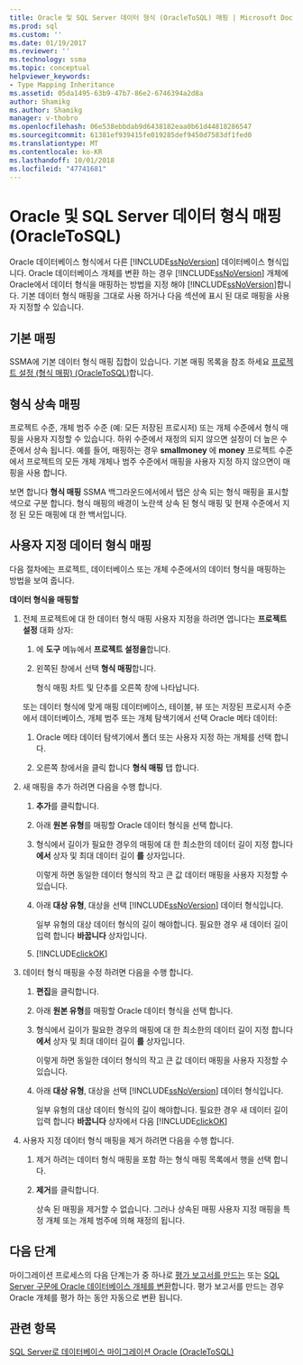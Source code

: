 ```yaml
---
title: Oracle 및 SQL Server 데이터 형식 (OracleToSQL) 매핑 | Microsoft Docs
ms.prod: sql
ms.custom: ''
ms.date: 01/19/2017
ms.reviewer: ''
ms.technology: ssma
ms.topic: conceptual
helpviewer_keywords:
- Type Mapping Inheritance
ms.assetid: 05da1495-63b9-47b7-86e2-6746394a2d8a
author: Shamikg
ms.author: Shamikg
manager: v-thobro
ms.openlocfilehash: 06e538ebbdab9d6438182eaa0b61d44818286547
ms.sourcegitcommit: 61381ef939415fe019285def9450d7583df1fed0
ms.translationtype: MT
ms.contentlocale: ko-KR
ms.lasthandoff: 10/01/2018
ms.locfileid: "47741681"
---
```

# <a name="mapping-oracle-and-sql-server-data-types-oracletosql"></a>Oracle 및 SQL Server 데이터 형식 매핑(OracleToSQL)
Oracle 데이터베이스 형식에서 다른 [!INCLUDE[ssNoVersion](../../includes/ssnoversion-md.md)] 데이터베이스 형식입니다. Oracle 데이터베이스 개체를 변환 하는 경우 [!INCLUDE[ssNoVersion](../../includes/ssnoversion-md.md)] 개체에 Oracle에서 데이터 형식을 매핑하는 방법을 지정 해야 [!INCLUDE[ssNoVersion](../../includes/ssnoversion-md.md)]합니다. 기본 데이터 형식 매핑을 그대로 사용 하거나 다음 섹션에 표시 된 대로 매핑을 사용자 지정할 수 있습니다.  
  
## <a name="default-mappings"></a>기본 매핑  
SSMA에 기본 데이터 형식 매핑 집합이 있습니다. 기본 매핑 목록을 참조 하세요 [프로젝트 설정 &#40;형식 매핑&#41; &#40;OracleToSQL&#41;](../../ssma/oracle/project-settings-type-mapping-oracletosql.md)합니다.  
  
## <a name="type-mapping-inheritance"></a>형식 상속 매핑  
프로젝트 수준, 개체 범주 수준 (예: 모든 저장된 프로시저) 또는 개체 수준에서 형식 매핑을 사용자 지정할 수 있습니다. 하위 수준에서 재정의 되지 않으면 설정이 더 높은 수준에서 상속 됩니다. 예를 들어, 매핑하는 경우 **smallmoney** 에 **money** 프로젝트 수준에서 프로젝트의 모든 개체 개체나 범주 수준에서 매핑을 사용자 지정 하지 않으면이 매핑을 사용 합니다.  
  
보면 합니다 **형식 매핑** SSMA 백그라운드에서에서 탭은 상속 되는 형식 매핑을 표시할 색으로 구분 합니다. 형식 매핑의 배경이 노란색 상속 된 형식 매핑 및 현재 수준에서 지정 된 모든 매핑에 대 한 백서입니다.  
  
## <a name="customizing-data-type-mappings"></a>사용자 지정 데이터 형식 매핑  
다음 절차에는 프로젝트, 데이터베이스 또는 개체 수준에서의 데이터 형식을 매핑하는 방법을 보여 줍니다.  
  
**데이터 형식을 매핑할**  
  
1.  전체 프로젝트에 대 한 데이터 형식 매핑 사용자 지정을 하려면 엽니다는 **프로젝트 설정** 대화 상자:  
  
    1.  에 **도구** 메뉴에서 **프로젝트 설정을**합니다.  
  
    2.  왼쪽된 창에서 선택 **형식 매핑**합니다.  
  
        형식 매핑 차트 및 단추를 오른쪽 창에 나타납니다.  
  
    또는 데이터 형식에 맞게 매핑 데이터베이스, 테이블, 뷰 또는 저장된 프로시저 수준에서 데이터베이스, 개체 범주 또는 개체 탐색기에서 선택 Oracle 메타 데이터:  
  
    1.  Oracle 메타 데이터 탐색기에서 폴더 또는 사용자 지정 하는 개체를 선택 합니다.  
  
    2.  오른쪽 창에서을 클릭 합니다 **형식 매핑** 탭 합니다.  
  
2.  새 매핑을 추가 하려면 다음을 수행 합니다.  
  
    1.  **추가**를 클릭합니다.  
  
    2.  아래 **원본 유형**를 매핑할 Oracle 데이터 형식을 선택 합니다.  
  
    3.  형식에서 길이가 필요한 경우의 매핑에 대 한 최소한의 데이터 길이 지정 합니다 **에서** 상자 및 최대 데이터 길이 **를** 상자입니다.  
  
        이렇게 하면 동일한 데이터 형식의 작고 큰 값 데이터 매핑을 사용자 지정할 수 있습니다.  
  
    4.  아래 **대상 유형**, 대상을 선택 [!INCLUDE[ssNoVersion](../../includes/ssnoversion-md.md)] 데이터 형식입니다.  
  
        일부 유형의 대상 데이터 형식의 길이 해야합니다. 필요한 경우 새 데이터 길이 입력 합니다 **바꿉니다** 상자입니다.  
  
    5.  [!INCLUDE[clickOK](../../includes/clickok-md.md)]  
  
3.  데이터 형식 매핑을 수정 하려면 다음을 수행 합니다.  
  
    1.  **편집**을 클릭합니다.  
  
    2.  아래 **원본 유형**를 매핑할 Oracle 데이터 형식을 선택 합니다.  
  
    3.  형식에서 길이가 필요한 경우의 매핑에 대 한 최소한의 데이터 길이 지정 합니다 **에서** 상자 및 최대 데이터 길이 **를** 상자입니다.  
  
        이렇게 하면 동일한 데이터 형식의 작고 큰 값 데이터 매핑을 사용자 지정할 수 있습니다.  
  
    4.  아래 **대상 유형**, 대상을 선택 [!INCLUDE[ssNoVersion](../../includes/ssnoversion-md.md)] 데이터 형식입니다.  
  
        일부 유형의 대상 데이터 형식의 길이 해야합니다. 필요한 경우 새 데이터 길이 입력 합니다 **바꿉니다** 상자에서 다음 [!INCLUDE[clickOK](../../includes/clickok-md.md)]  
  
4.  사용자 지정 데이터 형식 매핑을 제거 하려면 다음을 수행 합니다.  
  
    1.  제거 하려는 데이터 형식 매핑을 포함 하는 형식 매핑 목록에서 행을 선택 합니다.  
  
    2.  **제거**를 클릭합니다.  
  
        상속 된 매핑을 제거할 수 없습니다. 그러나 상속된 매핑 사용자 지정 매핑을 특정 개체 또는 개체 범주에 의해 재정의 됩니다.  
  
## <a name="next-steps"></a>다음 단계  
마이그레이션 프로세스의 다음 단계는가 중 하나로 [평가 보고서를 만드는](assessing-oracle-schemas-for-conversion-oracletosql.md) 또는 [SQL Server 구문에 Oracle 데이터베이스 개체를 변환](converting-oracle-schemas-oracletosql.md)합니다. 평가 보고서를 만드는 경우 Oracle 개체를 평가 하는 동안 자동으로 변환 됩니다.  
  
## <a name="see-also"></a>관련 항목  
[SQL Server로 데이터베이스 마이그레이션 Oracle &#40;OracleToSQL&#41;](../../ssma/oracle/migrating-oracle-databases-to-sql-server-oracletosql.md)  
  
